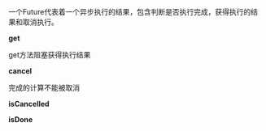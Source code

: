 一个Future代表着一个异步执行的结果，包含判断是否执行完成，获得执行的结果和取消执行。



**get**

get方法阻塞获得执行结果



**cancel**

完成的计算不能被取消



**isCancelled**



**isDone**

